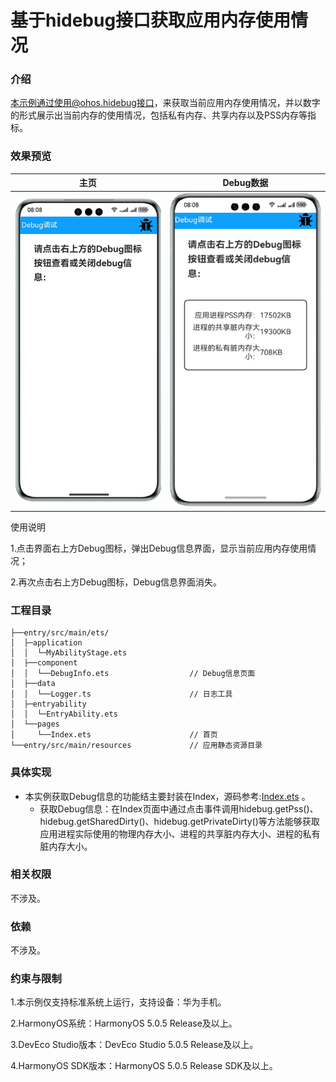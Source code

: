 # 基于hidebug接口获取应用内存使用情况

### 介绍

本示例通过使用@ohos.hidebug接口，来获取当前应用内存使用情况，并以数字的形式展示出当前内存的使用情况，包括私有内存、共享内存以及PSS内存等指标。

### 效果预览

| 主页                                |Debug数据|
|-----------------------------------|--------------------------------|
| ![](screenshots/device/index.png) |![](screenshots/device/data.png)|


使用说明

1.点击界面右上方Debug图标，弹出Debug信息界面，显示当前应用内存使用情况；

2.再次点击右上方Debug图标，Debug信息界面消失。

### 工程目录

```
├──entry/src/main/ets/
│  ├─application
│  │  └─MyAbilityStage.ets     
│  ├──component
│  │  └──DebugInfo.ets                  // Debug信息页面
│  ├──data
│  │  └──Logger.ts                      // 日志工具
│  ├─entryability
│  │  └─EntryAbility.ets
│  └──pages
│     └──Index.ets                      // 首页
└──entry/src/main/resources             // 应用静态资源目录
```
### 具体实现

* 本实例获取Debug信息的功能结主要封装在Index，源码参考:[Index.ets](entry/src/main/ets/pages/Index.ets) 。
    * 获取Debug信息：在Index页面中通过点击事件调用hidebug.getPss()、hidebug.getSharedDirty()、hidebug.getPrivateDirty()等方法能够获取应用进程实际使用的物理内存大小、进程的共享脏内存大小、进程的私有脏内存大小。
  
### 相关权限

不涉及。

### 依赖

不涉及。

### 约束与限制

1.本示例仅支持标准系统上运行，支持设备：华为手机。

2.HarmonyOS系统：HarmonyOS 5.0.5 Release及以上。

3.DevEco Studio版本：DevEco Studio 5.0.5 Release及以上。

4.HarmonyOS SDK版本：HarmonyOS 5.0.5 Release SDK及以上。